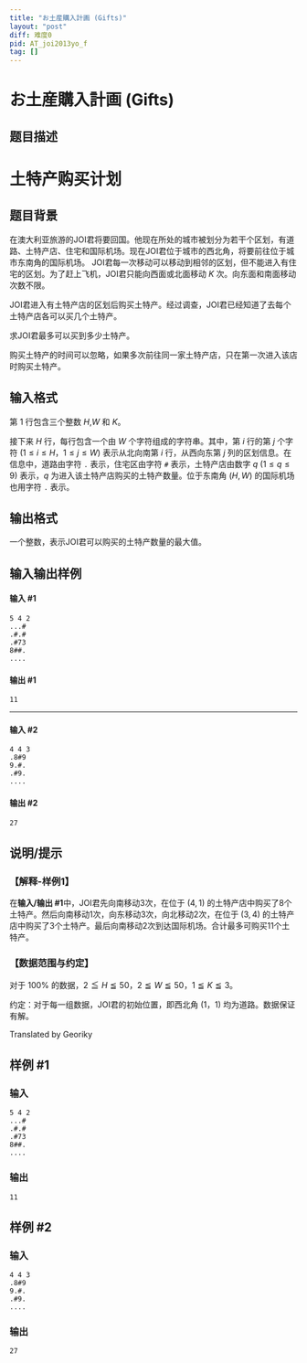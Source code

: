 ```yaml
---
title: "お土産購入計画 (Gifts)"
layout: "post"
diff: 难度0
pid: AT_joi2013yo_f
tag: []
---
```


# お土産購入計画 (Gifts)

## 题目描述

# 土特产购买计划
## 题目背景
在澳大利亚旅游的JOI君将要回国。他现在所处的城市被划分为若干个区划，有道路、土特产店、住宅和国际机场。现在JOI君位于城市的西北角，将要前往位于城市东南角的国际机场。
JOI君每一次移动可以移动到相邻的区划，但不能进入有住宅的区划。为了赶上飞机，JOI君只能向西面或北面移动 $K$ 次。向东面和南面移动次数不限。

JOI君进入有土特产店的区划后购买土特产。经过调查，JOI君已经知道了去每个土特产店各可以买几个土特产。

求JOI君最多可以买到多少土特产。

购买土特产的时间可以忽略，如果多次前往同一家土特产店，只在第一次进入该店时购买土特产。

## 输入格式

第 $1$ 行包含三个整数 $H$,$W$ 和 $K$。

接下来 $H$ 行，每行包含一个由 $W$ 个字符组成的字符串。其中，第 $i$ 行的第 $j$ 个字符 $(1≤i≤H，1≤j≤W)$ 表示从北向南第 $i$ 行，从西向东第 $j$ 列的区划信息。在信息中，道路由字符 `.` 表示，住宅区由字符 `#` 表示，土特产店由数字 $q$ $(1≤q≤9)$ 表示，$q$ 为进入该土特产店购买的土特产数量。位于东南角 $(H,W)$ 的国际机场也用字符 `.` 表示。

## 输出格式

一个整数，表示JOI君可以购买的土特产数量的最大值。
## 输入输出样例
#### 输入 #1
```
5 4 2
...#
.#.#
.#73
8##.
....
```
#### 输出 #1
```
11
```


------------

#### 输入 #2
```
4 4 3
.8#9
9.#.
.#9.
....
```
#### 输出 #2
```
27
```

## 说明/提示

### 【解释-样例1】
在**输入/输出 #1**中，JOI君先向南移动3次，在位于 $(4,1)$ 的土特产店中购买了8个土特产。然后向南移动1次，向东移动3次，向北移动2次，在位于 $(3,4)$ 的土特产店中购买了3个土特产。最后向南移动2次到达国际机场。合计最多可购买11个土特产。
### 【数据范围与约定】
对于 $100\%$ 的数据，$2≦H≦50$，$2≦W≦50$，$1≦K≦3$。

约定：对于每一组数据，JOI君的初始位置，即西北角 $(1，1)$ 均为道路。数据保证有解。

Translated by Georiky

## 样例 #1

### 输入

```
5 4 2
...#
.#.#
.#73
8##.
....
```

### 输出

```
11
```

## 样例 #2

### 输入

```
4 4 3
.8#9
9.#.
.#9.
....
```

### 输出

```
27
```

